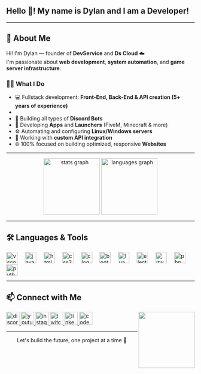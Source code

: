 <h2 align="left">Hello 👋! My name is Dylan and I am a Developer!</h2>

---

## 🧠 About Me

Hi! I'm Dylan — founder of **DevService** and **Ds Cloud** ☁️  
I'm passionate about **web development**, **system automation**, and **game server infrastructure**.

### 👨‍💻 What I Do
- 💻 Fullstack development: **Front-End, Back-End & API creation (5+ years of experience)**
- 
- 🤖 Building all types of **Discord Bots**
- 📱 Developing **Apps** and **Launchers** (FiveM, Minecraft & more)
- ⚙️ Automating and configuring **Linux/Windows servers**
- 🔗 Working with **custom API integration**
- 🌐 100% focused on building optimized, responsive **Websites**

---

<div align="center">
  <img src="https://github-readme-stats.vercel.app/api?username=Dylanpf06&hide_title=false&hide_rank=false&show_icons=true&include_all_commits=true&count_private=true&disable_animations=false&theme=dracula&locale=en&hide_border=false" height="150" alt="stats graph"  />
  <img src="https://github-readme-stats.vercel.app/api/top-langs?username=Dylanpf06&locale=en&hide_title=false&layout=compact&card_width=320&langs_count=5&theme=dracula&hide_border=false" height="150" alt="languages graph"  />
</div>

---

## 🛠️ Languages & Tools

<div align="left">
  <img src="https://cdn.jsdelivr.net/gh/devicons/devicon/icons/vscode/vscode-original.svg" height="30" alt="vscode logo"  />
  <img width="12" />
  <img src="https://cdn.jsdelivr.net/gh/devicons/devicon/icons/javascript/javascript-original.svg" height="30" alt="javascript logo"  />
  <img width="12" />
  <img src="https://cdn.jsdelivr.net/gh/devicons/devicon/icons/html5/html5-original.svg" height="30" alt="html5 logo"  />
  <img width="12" />
  <img src="https://cdn.jsdelivr.net/gh/devicons/devicon/icons/css3/css3-original.svg" height="30" alt="css3 logo"  />
  <img width="12" />
  <img src="https://cdn.jsdelivr.net/gh/devicons/devicon/icons/c/c-original.svg" height="30" alt="c logo"  />
  <img width="12" />
  <img src="https://cdn.jsdelivr.net/gh/devicons/devicon/icons/bootstrap/bootstrap-original.svg" height="30" alt="bootstrap logo"  />
  <img width="12" />
  <img src="https://cdn.jsdelivr.net/gh/devicons/devicon/icons/lua/lua-original.svg" height="30" alt="lua logo"  />
  <img width="12" />
  <img src="https://cdn.jsdelivr.net/gh/devicons/devicon/icons/electron/electron-original.svg" height="30" alt="electron logo"  />
  <img width="12" />
  <img src="https://cdn.jsdelivr.net/gh/devicons/devicon/icons/mysql/mysql-original.svg" height="30" alt="mysql logo"  />
  <img width="12" />
  <img src="https://cdn.jsdelivr.net/gh/devicons/devicon/icons/php/php-original.svg" height="30" alt="php logo"  />
  <img width="12" />
  <img src="https://cdn.jsdelivr.net/gh/devicons/devicon/icons/python/python-original.svg" height="30" alt="python logo"  />
</div>

---

## 📫 Connect with Me

<img align="right" height="150" src="https://imgur.com/LWWNLJK.png"  />

<div align="left">
  <a href="https://discord.gg/ZbfXrQF58X" target="_blank">
    <img src="https://img.shields.io/static/v1?message=Discord&logo=discord&label=&color=7289DA&logoColor=white&labelColor=&style=for-the-badge" height="35" alt="discord logo"  />
  </a>
  <a href="https://www.youtube.com/@dylan_pf06" target="_blank">
    <img src="https://img.shields.io/static/v1?message=Youtube&logo=youtube&label=&color=FF0000&logoColor=white&labelColor=&style=for-the-badge" height="35" alt="youtube logo"  />
  </a>
  <a href="https://insta.devservice.pt/" target="_blank">
    <img src="https://img.shields.io/static/v1?message=Instagram&logo=instagram&label=&color=E4405F&logoColor=white&labelColor=&style=for-the-badge" height="35" alt="instagram logo"  />
  </a>
  <a href="https://www.twitch.tv/dylan_pf06" target="_blank">
    <img src="https://img.shields.io/static/v1?message=Twitch&logo=twitch&label=&color=9146FF&logoColor=white&labelColor=&style=for-the-badge" height="35" alt="twitch logo"  />
  </a>
  <a href="https://devservice.pt/" target="_blank">
    <img src="https://img.shields.io/static/v1?message=DevService&logo=linkedin&label=&color=ff0000&logoColor=ff0000&labelColor=&style=for-the-badge" height="35" alt="linkedin logo"  />
  </a>
  <a href="https://dscloud.pt/" target="_blank">
    <img src="https://img.shields.io/static/v1?message=Ds%20Cloud&logo=codesandbox&label=&color=0224F4&logoColor=0224F4&labelColor=&style=for-the-badge" height="35" alt="codesandbox logo"  />
  </a>
</div>

---

<p align="center">
  Let's build the future, one project at a time 🚀
</p>
